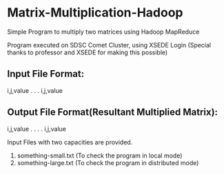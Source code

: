 # Matrix-Multiplication-Hadoop
Simple Program to multiply two matrices using Hadoop MapReduce
  
Program executed on SDSC Comet Cluster, using XSEDE Login (Special thanks to professor and XSEDE for making this possible)

## Input File Format:
i,j,value
.
.
.
i,j,value

## Output File Format(Resultant Multiplied Matrix):
i,j,value
.
.
.
.
i,j,value

Input Files with two capacities are provided.
1) something-small.txt (To check the program in local mode)
2) something-large.txt (To check the program in distributed mode)
